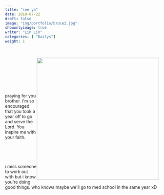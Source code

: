 ```yaml
---
title: "see ya"
date: 2018-07-22
draft: false
image: "img/portfolio/bruce2.jpg"
showonlyimage: true
writer: "Lin Lin"
categories: [ "Dailys"]
weight: 1
---
```

<br/>

<!--more-->

<img style="float: right" src="/img/portfolio/bruce.jpg" width="400">

<br/>
<br/>
<br/>
<br/>
<br/>
<br/>

<p align="left">praying for you brother.
i'm so encouraged that you took a year off to go and serve the Lord.
You inspire me with your faith.</p>

<br/>
<br/>
<br/>

i miss someone to work out with but i know you're doing good things. who knows maybe we'll go to med school in the same year xD
